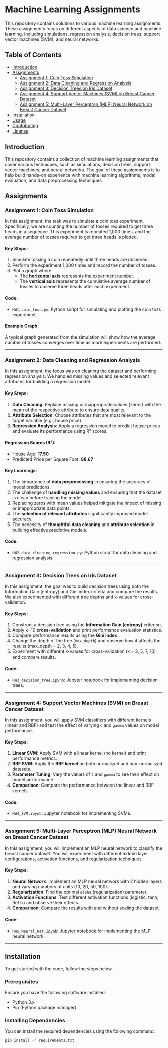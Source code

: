 # Machine Learning Assignments

This repository contains solutions to various machine learning assignments. These assignments focus on different aspects of data science and machine learning, including simulations, regression analysis, decision trees, support vector machines (SVM), and neural networks.

## Table of Contents

- [Introduction](#introduction)
- [Assignments](#assignments)
  - [Assignment 1: Coin Toss Simulation](#assignment-1-coin-toss-simulation)
  - [Assignment 2: Data Cleaning and Regression Analysis](#assignment-2-data-cleaning-and-regression-analysis)
  - [Assignment 3: Decision Trees on Iris Dataset](#assignment-3-decision-trees-on-iris-dataset)
  - [Assignment 4: Support Vector Machines (SVM) on Breast Cancer Dataset](#assignment-4-support-vector-machines-svm-on-breast-cancer-dataset)
  - [Assignment 5: Multi-Layer Perceptron (MLP) Neural Network on Breast Cancer Dataset](#assignment-5-multi-layer-perceptron-mlp-neural-network-on-breast-cancer-dataset)
- [Installation](#installation)
- [Usage](#usage)
- [Contributing](#contributing)
- [License](#license)

## Introduction

This repository contains a collection of machine learning assignments that cover various techniques, such as simulations, decision trees, support vector machines, and neural networks. The goal of these assignments is to help build hands-on experience with machine learning algorithms, model evaluation, and data preprocessing techniques.

## Assignments

### **Assignment 1: Coin Toss Simulation**

In this assignment, the task was to simulate a coin toss experiment. Specifically, we are counting the number of tosses required to get three heads in a sequence. This experiment is repeated 1,000 times, and the average number of tosses required to get three heads is plotted.

#### Key Steps:
1. Simulate tossing a coin repeatedly until three heads are observed.
2. Perform the experiment 1,000 times and record the number of tosses.
3. Plot a graph where:
   - The **horizontal axis** represents the experiment number.
   - The **vertical axis** represents the cumulative average number of tosses to observe three heads after each experiment.

#### Code:
- `HW1_coin_toss.py`: Python script for simulating and plotting the coin toss experiment.
  
#### Example Graph:
A typical graph generated from the simulation will show how the average number of tosses converges over time as more experiments are performed.

---

### **Assignment 2: Data Cleaning and Regression Analysis**

In this assignment, the focus was on cleaning the dataset and performing regression analysis. We handled missing values and selected relevant attributes for building a regression model.

#### Key Steps:
1. **Data Cleaning**: Replace missing or inappropriate values (zeros) with the mean of the respective attribute to ensure data quality.
2. **Attribute Selection**: Choose attributes that are most relevant to the target variable (e.g., house price).
3. **Regression Analysis**: Apply a regression model to predict house prices and evaluate its performance using R² scores.

#### Regression Scores (R²):
- House Age: **17.50**
- Predicted Price per Square Foot: **98.67**

#### Key Learnings:
1. The importance of **data preprocessing** in ensuring the accuracy of model predictions.
2. The challenge of **handling missing values** and ensuring that the dataset is clean before training the model.
3. Replacing zeros with mean values helped mitigate the impact of missing or inappropriate data points.
4. The **selection of relevant attributes** significantly improved model accuracy.
5. The necessity of **thoughtful data cleaning** and **attribute selection** in building effective predictive models.

#### Code:
- `HW2_data_cleaning_regression.py`: Python script for data cleaning and regression analysis.

---

### **Assignment 3: Decision Trees on Iris Dataset**

In this assignment, the goal was to build decision trees using both the Information Gain (entropy) and Gini index criteria and compare the results. We also experimented with different tree depths and k-values for cross-validation.

#### Key Steps:
1. Construct a decision tree using the **Information Gain (entropy)** criterion.
2. Apply k=10 **cross-validation** and print performance evaluation statistics.
3. Compare performance results using the **Gini index**.
4. Change the depth of the tree (`max_depth`) and observe how it affects the results (max_depth = 2, 3, 4, 5).
5. Experiment with different k-values for cross-validation (k = 3, 5, 7, 10) and compare results.

#### Code:
- `HW3_decision_tree.ipynb`: Jupyter notebook for implementing decision trees.

---

### **Assignment 4: Support Vector Machines (SVM) on Breast Cancer Dataset**

In this assignment, you will apply SVM classifiers with different kernels (linear and RBF) and test the effect of varying `C` and `gamma` values on model performance.

#### Key Steps:
1. **Linear SVM**: Apply SVM with a linear kernel (no kernel) and print performance metrics.
2. **RBF SVM**: Apply the **RBF kernel** on both normalized and non-normalized datasets.
3. **Parameter Tuning**: Vary the values of `C` and `gamma` to see their effect on model performance.
4. **Comparison**: Compare the performance between the linear and RBF kernels.

#### Code:
- `HW4_SVM.ipynb`: Jupyter notebook for implementing SVMs.

---

### **Assignment 5: Multi-Layer Perceptron (MLP) Neural Network on Breast Cancer Dataset**

In this assignment, you will implement an MLP neural network to classify the breast cancer dataset. You will experiment with different hidden layer configurations, activation functions, and regularization techniques.

#### Key Steps:
1. **Neural Network**: Implement an MLP neural network with 2 hidden layers and varying numbers of units (10, 20, 50, 100).
2. **Regularization**: Find the optimal `alpha` (regularization) parameter.
3. **Activation Functions**: Test different activation functions (logistic, tanh, ReLU) and observe their effects.
4. **Comparison**: Compare the results with and without scaling the dataset.

#### Code:
- `HW5_Neural_Net.ipynb`: Jupyter notebook for implementing the MLP neural network.

---

## Installation

To get started with the code, follow the steps below.

### Prerequisites

Ensure you have the following software installed:

- Python 3.x
- Pip (Python package manager)

### Installing Dependencies

You can install the required dependencies using the following command:

```bash
pip install -r requirements.txt
